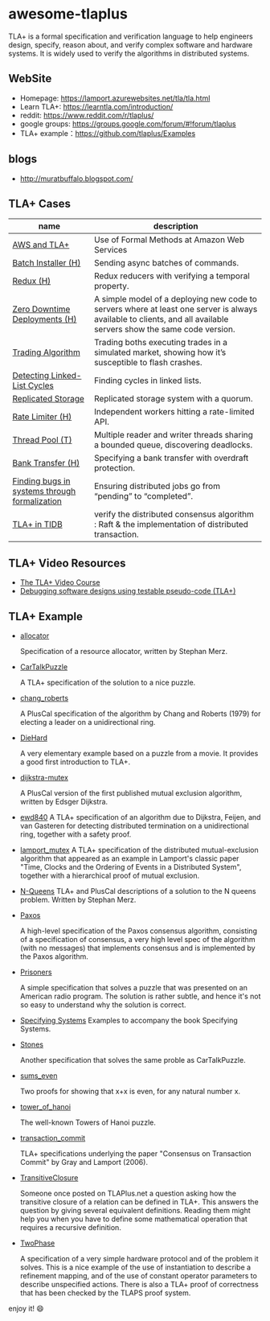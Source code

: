 # awesome-tlaplus

TLA+ is a formal specification and verification language to help engineers design, specify, reason about, and verify complex software and hardware systems. It is widely used to verify the algorithms in distributed systems.

## WebSite

* Homepage: https://lamport.azurewebsites.net/tla/tla.html
* Learn TLA+: https://learntla.com/introduction/
* reddit: https://www.reddit.com/r/tlaplus/
* google groups: https://groups.google.com/forum/#!forum/tlaplus
* TLA+ example：https://github.com/tlaplus/Examples

## blogs

* http://muratbuffalo.blogspot.com/

## TLA+ Cases


| name | description |  
| --- | --- | 
| [AWS and TLA+](http://lamport.azurewebsites.net/tla/amazon.html) | Use of Formal Methods at Amazon Web Services |
| [Batch Installer (H)](https://medium.com/espark-engineering-blog/formal-methods-in-practice-8f20d72bce4f) | Sending async batches of commands. |
| [Redux (H)](https://www.hillelwayne.com/post/tla-redux/) | Redux reducers with verifying a temporal property. |
| [Zero Downtime Deployments (H)](https://www.hillelwayne.com/post/modeling-deployments/) | A simple model of a deploying new code to servers where at least one server is always available to clients, and all available servers show the same code version. |
| [Trading Algorithm](https://www.linkedin.com/pulse/lamports-tla-spec-testing-why-youre-using-nira-amit/) | Trading boths executing trades in a simulated market, showing how it’s susceptible to flash crashes. |
| [Detecting Linked-List Cycles](https://lorinhochstein.wordpress.com/2017/10/16/the-tortoise-and-the-hare-in-tla/) | Finding cycles in linked lists. |
| [Replicated Storage](http://muratbuffalo.blogspot.com/2016/11/modeling-replicated-storage-system-in.html) | Replicated storage system with a quorum. |
| [Rate Limiter (H)](https://learntla.com/concurrency/example/) | Independent workers hitting a rate-limited API. |
| [Thread Pool (T)](http://www.cs.unh.edu/~charpov/programming-tlabuffer.html) | Multiple reader and writer threads sharing a bounded queue, discovering deadlocks. |
| [Bank Transfer (H)](https://learntla.com/introduction/example/) | Specifying a bank transfer with overdraft protection. |
| [Finding bugs in systems through formalization](https://andy.hammerhartes.de/finding-bugs-in-systems-through-formalization.html) | Ensuring distributed jobs go from “pending” to “completed”. |
| [TLA+ in TIDB](https://github.com/pingcap/tla-plus) | verify the distributed consensus algorithm : Raft & the implementation of distributed transaction. |

## TLA+ Video Resources

* [The TLA+ Video Course](http://lamport.azurewebsites.net/video/videos.html)
* [Debugging software designs using testable pseudo-code (TLA+)](https://www.youtube.com/watch?v=LAEXHua4MQQ)

## TLA+ Example

* [allocator](https://github.com/kaelzhang81/Examples/tree/master/specifications/allocator)

   Specification of a resource allocator, written by Stephan Merz.

* [CarTalkPuzzle](https://github.com/kaelzhang81/Examples/tree/master/specifications/CarTalkPuzzle)

   A TLA+ specification of the solution to a nice puzzle.

* [chang_roberts](https://github.com/kaelzhang81/Examples/tree/master/specifications/chang_roberts)

   A PlusCal specification of the algorithm by Chang and Roberts (1979) for electing a leader on a unidirectional ring.

* [DieHard](https://github.com/kaelzhang81/Examples/tree/master/specifications/DieHard)

   A very elementary example based on a puzzle from a movie.
   It provides a good first introduction to TLA+.

* [dijkstra-mutex](https://github.com/tlaplus/Examples/tree/master/specifications/dijkstra-mutex)

   A PlusCal version of the first published mutual exclusion algorithm, written by Edsger Dijkstra.

* [ewd840](https://github.com/tlaplus/Examples/tree/master/specifications/ewd840)
   A TLA+ specification of an algorithm due to Dijkstra, Feijen, and van Gasteren for detecting distributed termination on a unidirectional ring, together with a safety proof.

* [lamport_mutex](https://github.com/tlaplus/Examples/tree/master/specifications/lamport_mutex)
   A TLA+ specification of the distributed mutual-exclusion algorithm that appeared as an example in Lamport's classic paper "Time, Clocks and the Ordering of Events in a  Distributed System", together with a hierarchical proof of mutual exclusion.

* [N-Queens](https://github.com/kaelzhang81/Examples/tree/master/specifications/N-Queens)
   TLA+ and PlusCal descriptions of a solution to the N queens problem.  Written by Stephan Merz.
   
* [Paxos](https://github.com/kaelzhang81/Examples/tree/master/specifications/Paxos)

   A high-level specification of the Paxos consensus algorithm, consisting of a specification of consensus, a very high level spec of the algorithm (with no messages) that implements consensus and is implemented by the Paxos algorithm.  

* [Prisoners](https://github.com/kaelzhang81/Examples/tree/master/specifications/Prisoners)

   A simple specification that solves a puzzle that was presented on an American radio program.  The solution is rather subtle, and hence it's not so easy to understand why the solution is correct.
      
* [Specifying Systems](https://github.com/kaelzhang81/Examples/tree/master/specifications/SpecifyingSystems)
  Examples to accompany the book Specifying Systems.
 
* [Stones](https://github.com/kaelzhang81/Examples/tree/master/specifications/Stones)

   Another specification that solves the same proble as CarTalkPuzzle.

* [sums_even](https://github.com/kaelzhang81/Examples/tree/master/specifications/sums_even)

   Two proofs for showing that x+x is even, for any natural number x.

* [tower_of_hanoi](https://github.com/kaelzhang81/Examples/tree/master/specifications/tower_of_hanoi)

   The well-known Towers of Hanoi puzzle.

* [transaction_commit](https://github.com/kaelzhang81/Examples/tree/master/specifications/transaction_commit)

   TLA+ specifications underlying the paper "Consensus on Transaction Commit" by Gray and Lamport (2006).

* [TransitiveClosure](https://github.com/kaelzhang81/Examples/tree/master/specifications/TransitiveClosure)

   Someone once posted on TLAPlus.net a question asking how the transitive closure of a relation can be defined in TLA+. This answers the question by giving several equivalent definitions.  Reading them might help you when you have to define some mathematical operation that requires a recursive definition.

* [TwoPhase](https://github.com/kaelzhang81/Examples/tree/master/specifications/TwoPhase)

   A specification of a very simple hardware protocol and of the problem it solves.  This is a nice example of the use of instantiation to describe a refinement mapping, and of the use of constant operator parameters to describe unspecified actions.  There is also a TLA+ proof of correctness that has been checked by the TLAPS proof system.

enjoy it! :smile:




















